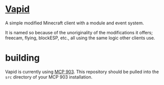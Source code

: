 [Vapid](http://vapid.co)
=====

A simple modified Minecraft client with a module and event system.

It is named so because of the unoriginality of the modifications it offers; freecam, flying, blockESP, etc., all using the same logic other clients use. 

building
=======
Vapid is currently using [MCP 903](http://vapid.co/mcp/903.zip). This repository should be pulled into the `src` directory of your MCP 903 installation. 
